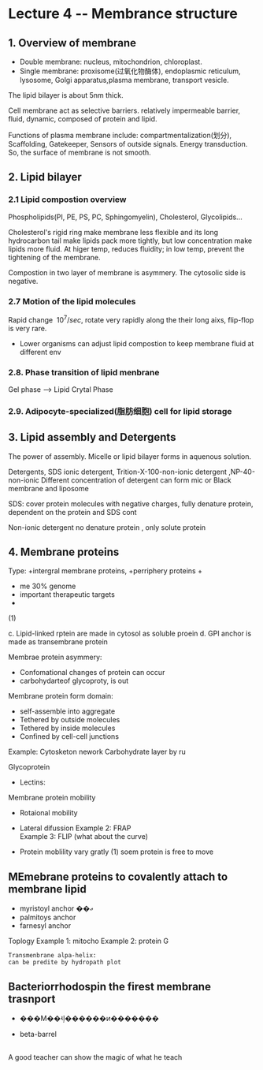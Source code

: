 # Lecture 4 -- Membrance structure


## 1. Overview of membrane

+ Double membrane:
	nucleus, mitochondrion, chloroplast.
+ Single membrane: proxisome(过氧化物酶体), endoplasmic reticulum, lysosome, Golgi apparatus,plasma membrane, transport vesicle.

The  lipid bilayer is about 5nm thick.

Cell membrane act as selective barriers. relatively impermeable barrier, fluid,
dynamic, composed of protein and lipid.

Functions of plasma membrane include:
compartmentalization(划分), Scaffolding, Gatekeeper, Sensors of outside signals.
Energy transduction. So, the surface of membrane is not smooth.

## 2. Lipid bilayer

### 2.1 Lipid compostion overview
Phospholipids(PI, PE, PS, PC, Sphingomyelin), Cholesterol, Glycolipids...

Cholesterol's rigid ring make membrane less flexible and its long hydrocarbon tail
make lipids pack more tightly, but low concentration make lipids more fluid. At
higer temp, reduces fluidity; in low temp, prevent the tightening of the membrane.

Compostion in two layer of membrane is asymmery. The cytosolic side is negative.

### 2.7 Motion of the lipid molecules
Rapid change $~10^7/sec$, rotate very rapidly along the their long aixs, flip-flop
is very rare.

+ Lower organisms can adjust lipid compostion to keep membrane fluid at different env

### 2.8. Phase transition of lipid menbrane

Gel phase --> Lipid Crytal Phase

### 2.9. Adipocyte-specialized(脂肪细胞) cell for lipid storage

## 3. Lipid assembly and Detergents

The power of assembly. Micelle or lipid bilayer forms in aquenous solution.

Detergents, SDS ionic detergent, Trition-X-100-non-ionic detergent ,NP-40-non-ionic
Different concentration of detergent can form mic or
Black membrane and liposome

SDS: cover protein molecules with negative charges, fully denature protein,  dependent on the protein and SDS cont

Non-ionic detergent no denature protein , only solute protein

## 4. Membrane proteins

Type:
	+intergral membrane proteins,
	+perriphery proteins
	+

+ me 30% genome
+ important therapeutic targets
+  


(1)

c. Lipid-linked rptein are made in cytosol as soluble proein
d. GPI anchor is made as transembrane protein

Membrae protein asymmery:
+ Confomational changes of protein can occur
+ carbohydarteof glycoproty, is out

Membrane protein form domain:
+ self-assemble into aggregate
+ Tethered by outside molecules
+ Tethered by inside molecules
+ Confined by cell-cell junctions

Example: Cytosketon nework
Carbohydrate layer by ru

Glycoprotein
+ Lectins:


Membrane protein mobility
+ Rotaional mobility
+ Lateral difussion
	Example 2: FRAP 	
	Example 3: FLIP (what about the curve)

+ Protein moblility vary gratly
	(1) soem  protein is free to move


## MEmebrane  proteins to covalently attach to membrane lipid
+ myristoyl anchor ��ޢ
+ palmitoys anchor
+ farnesyl anchor

Toplogy
	Example 1: mitocho
	Example 2: protein G

	Transmenbrane alpa-helix:
	can be predite by hydropath plot

## Bacteriorrhodospin  the firest membrane trasnport
+ ���Ϻ��ʵļ������ͷ�������


+ beta-barrel








##


##
A good teacher can show the magic of what he teach
